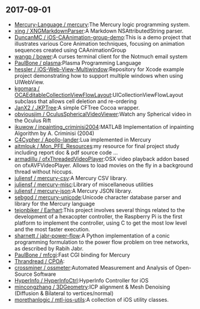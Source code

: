## 2017-09-01

* [Mercury-Language / mercury](https://github.com/Mercury-Language/mercury):The Mercury logic programming system.
* [xing / XNGMarkdownParser](https://github.com/xing/XNGMarkdownParser):A Markdown NSAttributedString parser.
* [DuncanMC / iOS-CAAnimation-group-demo](https://github.com/DuncanMC/iOS-CAAnimation-group-demo):This is a demo project that illustrates various Core Animation techniques, focusing on animation sequences created using CAAnimationGroup
* [wangp / bower](https://github.com/wangp/bower):A curses terminal client for the Notmuch email system
* [PaulBone / plasma](https://github.com/PaulBone/plasma):Plasma Programming Language
* [hessler / iOS-Web-View-Multiwindow](https://github.com/hessler/iOS-Web-View-Multiwindow):Repository for Xcode example project demonstrating how to support multiple windows when using UIWebView.
* [kgomara / OCAEditableCollectionViewFlowLayout](https://github.com/kgomara/OCAEditableCollectionViewFlowLayout):UICollectionViewFlowLayout subclass that allows cell deletion and re-ordering
* [JanX2 / JKPTree](https://github.com/JanX2/JKPTree):A simple CFTree Cocoa wrapper.
* [obviousjim / OculusSphericalVideoViewer](https://github.com/obviousjim/OculusSphericalVideoViewer):Watch any Spherical video in the Oculus Rift
* [ikuwow / inpainting_criminisi2004](https://github.com/ikuwow/inpainting_criminisi2004):MATLAB Implementation of inpainting Algorithm by A. Criminisi (2004)
* [C4Cypher / Apollo-lander](https://github.com/C4Cypher/Apollo-lander):Lua implemented in Mercury
* [aitmlouk / Mon_PFE_Resources](https://github.com/aitmlouk/Mon_PFE_Resources):my resource for final project study including report doc & pdf source code ...
* [armadillu / ofxThreadedVideoPlayer](https://github.com/armadillu/ofxThreadedVideoPlayer):OSX video playback addon based on ofxAVFVideoPlayer. Allows to load movies on the fly in a background thread without hiccups.
* [juliensf / mercury-csv](https://github.com/juliensf/mercury-csv):A Mercury CSV library.
* [juliensf / mercury-misc](https://github.com/juliensf/mercury-misc):Library of miscellaneous utilities
* [juliensf / mercury-json](https://github.com/juliensf/mercury-json):A Mercury JSON library.
* [sebgod / mercury-unicode](https://github.com/sebgod/mercury-unicode):Unicode character database parser and library for the Mercury language
* [tejonbiker / Earhart](https://github.com/tejonbiker/Earhart):This project involves several things related to the development of a hexacopter controller, the Raspberry Pi is the first platform to implement the controller, using C to get the most low level and the most faster execution.
* [sharnett / jabr-power-flow](https://github.com/sharnett/jabr-power-flow):A Python implementation of a conic programming formulation to the power flow problem on tree networks, as described by Rabih Jabr.
* [PaulBone / mfcgi](https://github.com/PaulBone/mfcgi):Fast CGI binding for Mercury
* [Thrandread / CPOA](https://github.com/Thrandread/CPOA):
* [crossminer / ossmeter](https://github.com/crossminer/ossmeter):Automated Measurement and Analysis of Open-Source Software
* [HyperInfo / HyperInfoCtrl](https://github.com/HyperInfo/HyperInfoCtrl):HyperInfo Controller for iOS
* [mincongzhang / 3DGeometry](https://github.com/mincongzhang/3DGeometry):ICP alignment & Mesh Denoising (Diffusion & Bilateral to vertices/normal)
* [morethanlogic / mtl-ios-utils](https://github.com/morethanlogic/mtl-ios-utils):A collection of iOS utility classes.
